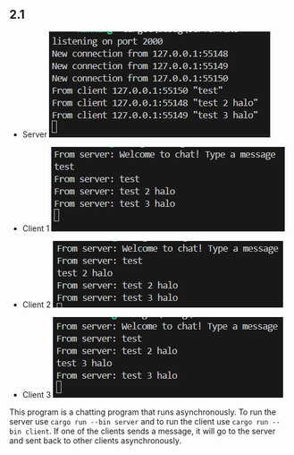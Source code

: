 ## 2.1

- Server
![alt text](2.1.1.png)


- Client 1
![alt text](2.1.2.png)

- Client 2
 ![alt text](2.1.3.png)

- Client 3
 ![alt text](2.1.4.png)

This program is a chatting program that runs asynchronously. To run the server use `cargo run --bin server` and to run the client use `cargo run --bin client`. If one of the clients sends a message, it will go to the server and sent back to other clients asynchronously.